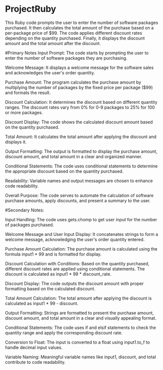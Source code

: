 # ProjectRuby
This Ruby code prompts the user to enter the number of software packages purchased. It then calculates the total amount of the purchase based on a per-package price of $99. The code applies different discount rates depending on the quantity purchased. Finally, it displays the discount amount and the total amount after the discount.

#Primary Notes
Input Prompt: The code starts by prompting the user to enter the number of software packages they are purchasing.

Welcome Message: It displays a welcome message for the software sales and acknowledges the user's order quantity.

Purchase Amount: The program calculates the purchase amount by multiplying the number of packages by the fixed price per package ($99) and formats the result.

Discount Calculation: It determines the discount based on different quantity ranges. The discount rates vary from 0% for 0-9 packages to 25% for 100 or more packages.

Discount Display: The code shows the calculated discount amount based on the quantity purchased.

Total Amount: It calculates the total amount after applying the discount and displays it.

Output Formatting: The output is formatted to display the purchase amount, discount amount, and total amount in a clear and organized manner.

Conditional Statements: The code uses conditional statements to determine the appropriate discount based on the quantity purchased.

Readability: Variable names and output messages are chosen to enhance code readability.

Overall Purpose: The code serves to automate the calculation of software purchase amounts, apply discounts, and present a summary to the user.


#Secondary Notes:

Input Handling: The code uses gets.chomp to get user input for the number of packages purchased.

Welcome Message and User Input Display: It concatenates strings to form a welcome message, acknowledging the user's order quantity entered.

Purchase Amount Calculation: The purchase amount is calculated using the formula input1 * 99 and is formatted for display.

Discount Calculation with Conditions: Based on the quantity purchased, different discount rates are applied using conditional statements. The discount is calculated as input1 * 99 * discount_rate.

Discount Display: The code outputs the discount amount with proper formatting based on the calculated discount.

Total Amount Calculation: The total amount after applying the discount is calculated as input1 * 99 - discount.

Output Formatting: Strings are formatted to present the purchase amount, discount amount, and total amount in a clear and visually appealing format.

Conditional Statements: The code uses if and elsif statements to check the quantity range and apply the corresponding discount rate.

Conversion to Float: The input is converted to a float using input1.to_f to handle decimal input values.

Variable Naming: Meaningful variable names like input1, discount, and total contribute to code readability.



